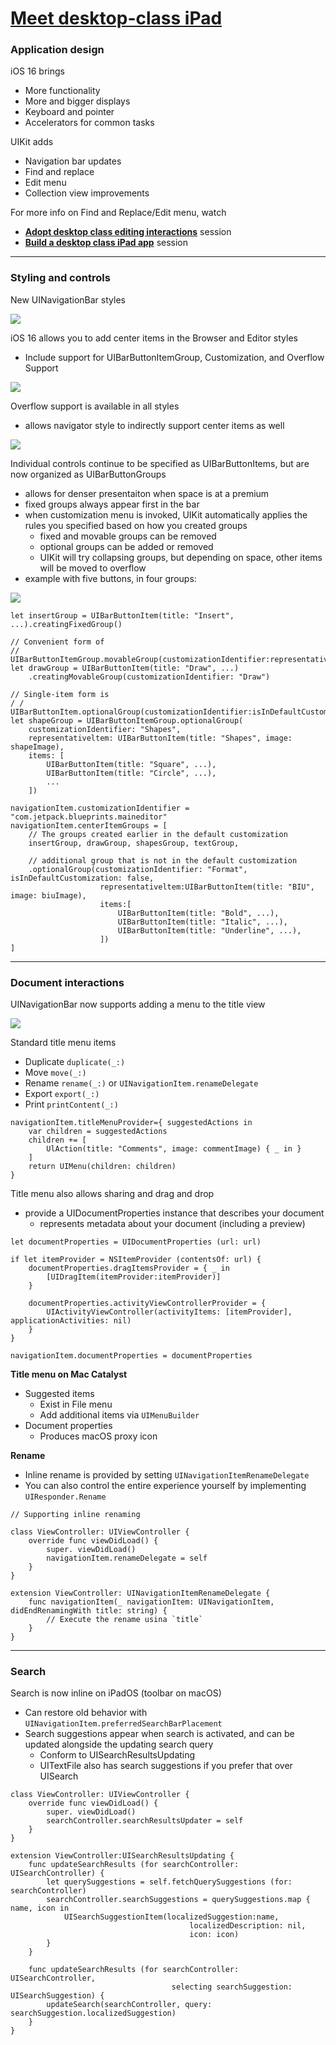 # [**Meet desktop-class iPad**](https://developer.apple.com/videos/play/wwdc2022/10069/)

### **Application design**

iOS 16 brings

* More functionality
* More and bigger displays
* Keyboard and pointer
* Accelerators for common tasks

UIKit adds

* Navigation bar updates
* Find and replace
* Edit menu
* Collection view improvements

For more info on Find and Replace/Edit menu, watch

* [**Adopt desktop class editing interactions**](./Adopt%20desktop-class%20editing%20interactions.md) session
* [**Build a desktop class iPad app**](./Build%20a%20desktop-class%20iPad%20app.md) session

---

### **Styling and controls**

New UINavigationBar styles

![](images/meetiPad/navigation_styles.png)

iOS 16 allows you to add center items in the Browser and Editor styles

* Include support for UIBarButtonItemGroup, Customization, and Overflow Support

![](images/meetiPad/center_items.png)

Overflow support is available in all styles

* allows navigator style to indirectly support center items as well 

![](images/meetiPad/overflow.png)

Individual controls continue to be specified as UIBarButtonItems, but are now organized as UIBarButtonGroups

* allows for denser presentaiton when space is at a premium
* fixed groups always appear first in the bar
* when customization menu is invoked, UIKit automatically applies the rules you specified based on how you created groups
	* fixed and movable groups can be removed
	* optional groups can be added or removed
	* UIKit will try collapsing groups, but depending on space, other items will be moved to overflow
* example with five buttons, in four groups:

![](images/meetiPad/button_groups.png)

```
let insertGroup = UIBarButtonItem(title: "Insert", ...).creatingFixedGroup()

// Convenient form of
// UIBarButtonItemGroup.movableGroup(customizationIdentifier:representativeltem:items:)
let drawGroup = UIBarButtonItem(title: "Draw", ...)
	.creatingMovableGroup(customizationIdentifier: "Draw")

// Single-item form is
/ / UIBarButtonItem.optionalGroup(customizationIdentifier:isInDefaultCustomization:)
let shapeGroup = UIBarButtonItemGroup.optionalGroup(
	customizationIdentifier: "Shapes",
	representativeltem: UIBarButtonItem(title: "Shapes", image: shapeImage),
	items: [
		UIBarButtonItem(title: "Square", ...),
		UIBarButtonItem(title: "Circle", ...),
		...
	])

navigationItem.customizationIdentifier = "com.jetpack.blueprints.maineditor"
navigationItem.centerItemGroups = [
	// The groups created earlier in the default customization
	insertGroup, drawGroup, shapesGroup, textGroup,
	
	// additional group that is not in the default customization
	.optionalGroup(customizationIdentifier: "Format", isInDefaultCustomization: false,
					representativeltem:UIBarButtonItem(title: "BIU", image: biuImage),
					items:[
						UIBarButtonItem(title: "Bold", ...),
						UIBarButtonItem(title: "Italic", ...),
						UIBarButtonItem(title: "Underline", ...),
					])
]
```

---

### **Document interactions**

UINavigationBar now supports adding a menu to the title view

![](images/meetiPad/title_menu.png)

Standard title menu items

* Duplicate `duplicate(_:)`
* Move `move(_:)`
* Rename `rename(_:)` or `UINavigationItem.renameDelegate`
* Export `export(_:)`
* Print `printContent(_:)`

```
navigationItem.titleMenuProvider={ suggestedActions in
	var children = suggestedActions
	children += [
		UlAction(title: "Comments", image: commentImage) { _ in }
	]
	return UIMenu(children: children)
}
```

Title menu also allows sharing and drag and drop

* provide a UIDocumentProperties instance that describes your document
	* represents metadata about your document (including a preview)

```
let documentProperties = UIDocumentProperties (url: url)

if let itemProvider = NSItemProvider (contentsOf: url) {
	documentProperties.dragItemsProvider = { _ in
		[UIDragItem(itemProvider:itemProvider)]
	}
	
	documentProperties.activityViewControllerProvider = {
		UIActivityViewController(activityItems: [itemProvider], applicationActivities: nil)
	}
}

navigationItem.documentProperties = documentProperties
```

**Title menu on Mac Catalyst**

* Suggested items
	* Exist in File menu
	* Add additional items via `UIMenuBuilder`
* Document properties
	* Produces macOS proxy icon

**Rename**

* Inline rename is provided by setting `UINavigationItemRenameDelegate`
* You can also control the entire experience yourself by implementing `UIResponder.Rename`

```
// Supporting inline renaming

class ViewController: UIViewController {
	override func viewDidLoad() {
		super. viewDidLoad()
		navigationItem.renameDelegate = self
	}
}

extension ViewController: UINavigationItemRenameDelegate {
	func navigationItem(_ navigationItem: UINavigationItem, didEndRenamingWith title: string) {
		// Execute the rename usina `title`
	}
}
```

---

### **Search**

Search is now inline on iPadOS (toolbar on macOS)

* Can restore old behavior with `UINavigationItem.preferredSearchBarPlacement`
* Search suggestions appear when search is activated, and can be updated alongside the updating search query
	* Conform to UISearchResultsUpdating
	* UITextFile also has search suggestions if you prefer that over UISearch

```
class ViewController: UIViewController {
	override func viewDidLoad() {
		super. viewDidLoad()
		searchController.searchResultsUpdater = self
	}
}

extension ViewController:UISearchResultsUpdating {
	func updateSearchResults (for searchController: UISearchController) {
		let querySuggestions = self.fetchQuerySuggestions (for: searchController)
		searchController.searchSuggestions = querySuggestions.map { name, icon in
			UISearchSuggestionItem(localizedSuggestion:name,
										localizedDescription: nil,
										icon: icon)
		}
	}
	
	func updateSearchResults (for searchController: UISearchController,
									selecting searchSuggestion: UISearchSuggestion) {
		updateSearch(searchController, query: searchSuggestion.localizedSuggestion)
	}
}
```